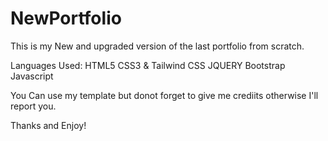 # NewPortfolio
This is my New and upgraded version of the last portfolio from scratch.

Languages Used:
HTML5
CSS3 & Tailwind CSS
JQUERY
Bootstrap
Javascript

You Can use my template but donot forget to give me crediits otherwise I'll report you.

Thanks and Enjoy!
